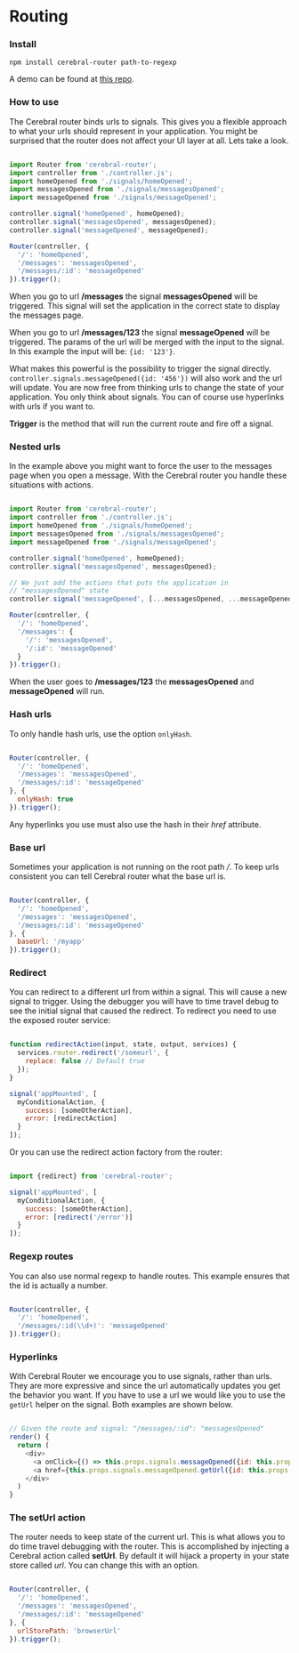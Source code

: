 # Routing

### Install

`npm install cerebral-router path-to-regexp`

A demo can be found at [this repo](https://github.com/christianalfoni/cerebral-router-demo).

### How to use

The Cerebral router binds urls to signals. This gives you a flexible approach to what your urls should represent in your application. You might be surprised that the router does not affect your UI layer at all. Lets take a look.

```javascript

import Router from 'cerebral-router';
import controller from './controller.js';
import homeOpened from './signals/homeOpened';
import messagesOpened from './signals/messagesOpened';
import messageOpened from './signals/messageOpened';

controller.signal('homeOpened', homeOpened);
controller.signal('messagesOpened', messagesOpened);
controller.signal('messageOpened', messageOpened);

Router(controller, {
  '/': 'homeOpened',
  '/messages': 'messagesOpened',
  '/messages/:id': 'messageOpened'
}).trigger();
```

When you go to url **/messages** the signal **messagesOpened** will be triggered. This signal will set the application in the correct state to display the messages page.

When you go to url **/messages/123** the signal **messageOpened** will be triggered. The params of the url will be merged with the input to the signal. In this example the input will be: `{id: '123'}`.

What makes this powerful is the possibility to trigger the signal directly. `controller.signals.messageOpened({id: '456'})` will also work and the url will update. You are now free from thinking urls to change the state of your application. You only think about signals. You can of course use hyperlinks with urls if you want to.

**Trigger** is the method that will run the current route and fire off a signal.

### Nested urls

In the example above you might want to force the user to the messages page when you open a message. With the Cerebral router you handle these situations with actions.

```javascript

import Router from 'cerebral-router';
import controller from './controller.js';
import homeOpened from './signals/homeOpened';
import messagesOpened from './signals/messagesOpened';
import messageOpened from './signals/messageOpened';

controller.signal('homeOpened', homeOpened);
controller.signal('messagesOpened', messagesOpened);

// We just add the actions that puts the application in
// "messagesOpened" state
controller.signal('messageOpened', [...messagesOpened, ...messageOpened]);

Router(controller, {
  '/': 'homeOpened',
  '/messages': {
    '/': 'messagesOpened',
    '/:id': 'messageOpened'
  }
}).trigger();
```

When the user goes to **/messages/123** the **messagesOpened** and **messageOpened** will run.

### Hash urls

To only handle hash urls, use the option `onlyHash`.

```javascript

Router(controller, {
  '/': 'homeOpened',
  '/messages': 'messagesOpened',
  '/messages/:id': 'messageOpened'
}, {
  onlyHash: true
}).trigger();
```

Any hyperlinks you use must also use the hash in their *href* attribute.

### Base url

Sometimes your application is not running on the root path */*. To keep urls consistent you can tell Cerebral router what the base url is.

```javascript

Router(controller, {
  '/': 'homeOpened',
  '/messages': 'messagesOpened',
  '/messages/:id': 'messageOpened'
}, {
  baseUrl: '/myapp'
}).trigger();
```

### Redirect
You can redirect to a different url from within a signal. This will cause a new signal to trigger. Using the debugger you will have to time travel debug to see the initial signal that caused the redirect. To redirect you need to use the exposed router service:

```javascript

function redirectAction(input, state, output, services) {
  services.router.redirect('/someurl', {
    replace: false // Default true
  });
}

signal('appMounted', [
  myConditionalAction, {
    success: [someOtherAction],
    error: [redirectAction]
  }
]);
```

Or you can use the redirect action factory from the router:

```javascript

import {redirect} from 'cerebral-router';

signal('appMounted', [
  myConditionalAction, {
    success: [someOtherAction],
    error: [redirect('/error')]
  }
]);
```

### Regexp routes
You can also use normal regexp to handle routes. This example ensures that the id is actually a number.

```javascript

Router(controller, {
  '/': 'homeOpened',
  '/messages/:id(\\d+)': 'messageOpened'
}).trigger();
```

### Hyperlinks
With Cerebral Router we encourage you to use signals, rather than urls. They are more expressive and since the url automatically updates you get the behavior you want. If you have to use a url we would like you to use the `getUrl` helper on the signal. Both examples are shown below.

```javascript

// Given the route and signal: "/messages/:id": "messagesOpened"
render() {
  return (
    <div>
      <a onClick={() => this.props.signals.messageOpened({id: this.props.messageId})}>Open</a>
      <a href={this.props.signals.messageOpened.getUrl({id: this.props.messageId})}>Open</a>
    </div>
  )
}
```

### The setUrl action

The router needs to keep state of the current url. This is what allows you to do time travel debugging with the router. This is accomplished by injecting a Cerebral action called **setUrl**. By default it will hijack a property in your state store called *url*. You can change this with an option.

```javascript

Router(controller, {
  '/': 'homeOpened',
  '/messages': 'messagesOpened',
  '/messages/:id': 'messageOpened'
}, {
  urlStorePath: 'browserUrl'
}).trigger();
```
